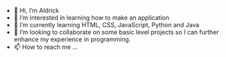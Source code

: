 - 👋 Hi, I’m Aldrick
- 👀 I’m interested in learning how to make an application
- 🌱 I’m currently learning HTML, CSS, JavaScript, Python and Java
- 💞️ I’m looking to collaborate on some basic level projects so I can further enhance my experience in programming.
- 📫 How to reach me ...

<!---
ShirakamiKazuo/ShirakamiKazuo is a ✨ special ✨ repository because its `README.md` (this file) appears on your GitHub profile.
You can click the Preview link to take a look at your changes.
--->
